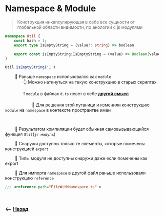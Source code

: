 # Namespace & Module
> Конструкция инкапсулирующая в себе все сущности от глобальной области видимости, по анологии с js модулями

```typescript
namespace Util {
    const hash = 1;
    export type IsEmptyString = (value?: string) => boolean

    export const isEmptyString:IsEmptyString = (value) => Boolean(value)
}

Util.isEmptyString('1')
```

&emsp;&emsp; 🔹 Раньше `namespace` использовался как `module`  
&emsp;&emsp;&emsp;&emsp; 👆 Можно наткнуться на такую конструкцию в старых скриптах

&emsp;&emsp;&emsp;&emsp; ❗️ `module` в файлах `d.ts` несет в себе **<a href="../declarate-file/readme.md">другой смысл</a>**  

&emsp;&emsp;&emsp;&emsp;&emsp;&emsp; 📗 Для решения этой путаници и изменили конструкцию `module` на `namespace` в контексте пространтве имен   

<br>

&emsp;&emsp; 🔹 Результатом компиляции будет обычная самовызывающийся функция `Util`(`js модуль`)

&emsp;&emsp; 🔹 Снаружи доступны только те элементы, которые помечены конструкцией `export`

&emsp;&emsp; 🔹 Типы модуля не доступны снаружи даже если помечены как export

&emsp;&emsp; 🔹 Для импорта `namespace` в другой файл раньше использовали конструкцию `reference`
```typescript
/// <reference path="FileWithNamespace.ts" >
```

<br>

### ⟵ **<a href="../../readme.md">Назад</a>**